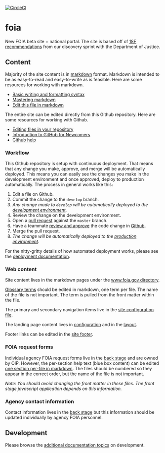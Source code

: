 [![CircleCI](https://circleci.com/gh/usdoj/foia.gov.svg?style=svg)](https://circleci.com/gh/usdoj/foia.gov)

# foia

New FOIA beta site + national portal. The site is based off of
[18F recommendations](https://github.com/18F/foia-recommendations) from our
discovery sprint with the Department of Justice.


## Content

Majority of the site content is in
[markdown](https://daringfireball.net/projects/markdown/syntax) format. Markdown
is intended to be as easy-to-read and easy-to-write as is feasible. Here are
some resources for working with markdown.

- [Basic writing and formatting syntax](https://help.github.com/articles/basic-writing-and-formatting-syntax/)
- [Mastering markdown](https://guides.github.com/features/mastering-markdown/)
- [Edit this file in markdown](https://github.com/18F/beta.foia.gov/edit/develop/README.md)

The entire site can be edited directly from this Github repository. Here are
some resources for working with Github.

- [Editing files in your repository](https://help.github.com/articles/editing-files-in-your-repository/)
- [Introduction to GitHub for Newcomers](https://www.youtube.com/watch?v=uNa9GOtM6NE)
- [Github help](https://help.github.com/)


### Workflow

This Github repository is setup with continuous deployment. That means that any
change you make, approve, and merge will be automatically deployed. This means
you can easily see the changes you make in the development environment and once
approved, deploy to production automatically. The process in general works like
this:

1. Edit a file on Github.
1. Commit the change to the `develop` branch.
1. _Any change made to `develop` will be automatically deployed to the [development environment](https://dev-www.foia.gov/)._
1. Review the change on the development environment.
1. Open a [pull request](https://github.com/18F/beta.foia.gov/compare/master...develop) against the `master` branch.
1. Have a teammate [review and approve](https://help.github.com/articles/about-pull-request-reviews/) the code change in [Github](https://github.com/18F/beta.foia.gov/pulls).
1. Merge the pull request.
1. _The change will be automatically deployed to the [production environment](https://beta.foia.gov/)._

For the nitty-gritty details of how automated deployment works, please see the
[deployment
documentation](https://github.com/18F/beta.foia.gov/tree/develop/docs/deployment.md).

### Web content

Site content lives in the markdown pages under the [www.foia.gov
directory](https://github.com/usdoj/foia.gov/tree/develop/www.foia.gov).

[Glossary terms](/18F/beta.foia.gov/tree/develop/www.foia.gov/_glossary_terms)
should be edited in markdown, one term per file. The name of the file is not
important. The term is pulled from the front matter within the file.

The primary and secondary navigation items live in the [site configuration
file](https://github.com/18F/beta.foia.gov/blob/develop/_config.yml).

The landing page content lives in
[configuration](https://github.com/18F/beta.foia.gov/blob/develop/www.foia.gov/index.html)
and in the [layout](https://github.com/18F/beta.foia.gov/blob/develop/www.foia.gov/_layouts/home.html).

Footer links can be edited in the [site
footer](https://github.com/18F/beta.foia.gov/blob/develop/www.foia.gov/_includes/footer.html).


### FOIA request forms

Individual agency FOIA request forms live in the [back
stage][foia-back-stage] and are owned by OIP. However, the per-section
help text (blue box content) can be edited [one section per-file in
markdown](/18F/beta.foia.gov/tree/develop/www.foia.gov/_request_form_sections).
The files should be numbered so they appear in the correct order, but the name
of the file is not important.

_Note: You should avoid changing the front matter in these files. The front stage
javascript application depends on this information._


### Agency contact information

Contact information lives in the [back stage][foia-back-stage] but this
information should be updated individually by agency FOIA personnel.


## Development

Please browse the [additional documentation
topics](https://github.com/18F/beta.foia.gov/tree/develop/docs) on development.


[foia-back-stage]: https://admin.foia.gov/
